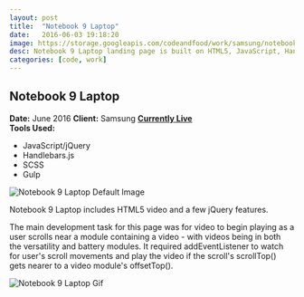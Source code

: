 ```yaml
---
layout: post
title:  "Notebook 9 Laptop"
date:   2016-06-03 19:18:20
image: https://storage.googleapis.com/codeandfood/work/samsung/notebook-9-laptop/notebook-9-thumbnail.png
desc: Notebook 9 Laptop landing page is built on HTML5, JavaScript, Handlebars.js, SCSS, Gulp. It includes scroll controlled animation.
categories: [code, work]
---
```


<div class="project-description">
	<h2>Notebook 9 Laptop</h2>
	<div class="desc">
		<span><strong>Date:</strong> June 2016</span>
		<span><strong>Client:</strong> Samsung</span>
		<span><strong><a href="http://www.samsung.com/us/explore/notebook-9-laptop/" target="_blank">Currently Live</a></strong></span>
	</div>
	<div class="desc">
		<span><strong>Tools Used:</strong></span>
		<ul>
			<li>JavaScript/jQuery</li>
			<li>Handlebars.js</li>
			<li>SCSS</li>
			<li>Gulp</li>
		</ul>
	</div>
</div>

<div class="project-image">
	<img src="https://storage.googleapis.com/codeandfood/work/samsung/notebook-9-laptop/notebook-9-laptop.png" alt="Notebook 9 Laptop Default Image" />
</div>

<p>Notebook 9 Laptop includes HTML5 video and a few jQuery features.</p>

<p>The main development task for this page was for video to begin playing as a user scrolls near a module containing a video - with videos being in both the versatility and battery modules. It required addEventListener to watch for user's scroll movements and play the video if the scroll's scrollTop() gets nearer to a video module's offsetTop().</p>

<div class="project-image">
	<img src="https://storage.googleapis.com/codeandfood/work/samsung/notebook-9-laptop/scroll.gif" alt="Notebook 9 Laptop Gif" />
</div>